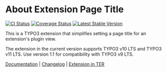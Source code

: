 # About Extension Page Title

[![CI Status](https://github.com/brotkrueml/extpagetitle/workflows/CI/badge.svg?branch=main)](https://github.com/brotkrueml/extpagetitle/actions?query=workflow%3ACI)
[![Coverage Status](https://coveralls.io/repos/github/brotkrueml/extpagetitle/badge.svg?branch=main)](https://coveralls.io/github/brotkrueml/extpagetitle?branch=main)
[![Latest Stable Version](https://poser.pugx.org/brotkrueml/extpagetitle/v/stable)](https://packagist.org/packages/brotkrueml/extpagetitle)

This is a TYPO3 extension that simplifies setting a page title for an extension's plugin view.

The extension in the current version supports TYPO3 v10 LTS and TYPO3 v11 LTS.
Use version 1.1 for compatibility with TYPO3 v9 LTS.

[Documentation](https://docs.typo3.org/p/brotkrueml/extpagetitle/main/en-us/) |
[Changelog](https://github.com/brotkrueml/extpagetitle/blob/main/CHANGELOG.md) |
[Extension in TER](https://extensions.typo3.org/extension/extpagetitle/)
